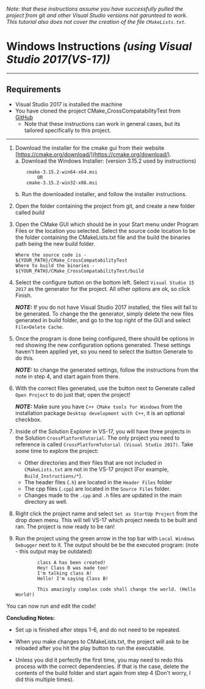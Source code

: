 *Note: that these instructions assume you have successfully pulled the project from git
	  and other Visual Studio versions not garunteed to work. 
	  This tutorial also does not cover the creation of the file `CMakeLists.txt`.*

# Windows Instructions *(using Visual Studio 2017(VS-17))*
---
## Requirements
  * Visual Studio 2017 is installed the machine
  * You have cloned the project CMake_CrossCompatabilityTest from [GitHub](https://github.com/cathysandstrom/CMake_CrossCompatabilityTest)
	- Note that these instructions can work in general cases, but its tailored specifically to this project. 
----

1. 	Download the installer for the cmake gui from their website [https://cmake.org/download/](https://cmake.org/download/).  
	a. Download the Windows Installer: (version 3.15.2 used by instructions)   
			
            cmake-3.15.2-win64-x64.msi  
				OR  
			cmake-3.15.2-win32-x86.msi  

	b. Run the downloaded installer, and follow the installer instructions.
            
2. 	Open the folder containing the project from git, and create a new folder called *build*

3. 	Open the CMake GUI which should be in your Start menu under Program Files or the location you selected. Select the source code location to be the folder containing the CMakeLists.txt file and the build the binaries path being the new build folder. 

        Where the source code is -  	${YOUR_PATH}/CMake_CrossCompatabilityTest
        Where to build the binaries -  	${YOUR_PATH}/CMake_CrossCompatabilityTest/build

4. Select the configure button on the bottom left. Select `Visual Studio 15 2017` as the generator for the project. All other options are ok, so click Finish.  

	***NOTE:*** If you do not have Visual Studio 2017 installed, the files will fail to be generated. To change the the generator, simply delete the new files generated in build folder, and go to the top right of the GUI and select `File>Delete Cache`.

5. Once the program is done being configured, there should be options in red showing the new configuration options generated. These settings haven't been applied yet, so you need to select the button Generate to do this. 

	***NOTE:*** to change the generated settings, follow the instructions from the note in step 4, and start again from there. 
    
6. With the correct files generated, use the button next to Generate called `Open Project` to do just that; open the project!

	***NOTE:*** Make sure you have `C++ CMake tools for Windows` from the installation package `Desktop development with C++`, it is an optional checkbox. 

7. Inside of the Solution Explorer in VS-17, you will have three projects in the Solution `CrossPlatformTutorial`. The only project you need to reference is called `CrossPlatformTutorial (Visual Studio 2017)`. Take some time to explore the project:
    * Other directories and their files that are not included in `CMakeLists.txt` are not in the VS-17 project (For example, `Build_Instructions/*`).
	* The header files (`.h`) are located in the `Header Files` folder  
	* The cpp files (`.cpp`) are located in the `Source Files` folder.
	* Changes made to the `.cpp` and `.h` files are updated in the main directory as well. 

8. Right click the project name and select `Set as StartUp Project` from the drop down menu. This will tell VS-17 which project needs to be built and ran. The project is now ready to be ran! 

9. Run the project using the green arrow in the top bar with `Local Windows Debugger` next to it. 
		The output should be be the executed program: (note - this output may be outdated)
 	```
	    	class A has been created!
            Hey! Class B was made too!
            I'm talking class A!
            Hello! I'm saying Class B!

            This amazingly complex code shall change the world. (Hello World!)
	```
You can now run and edit the code! 

**Concluding Notes:**
* Set up is finished after steps 1-6, and do not need to be repeated. 
		
* When you make changes to CMakeLists.txt, the project will ask to be reloaded after you hit the play button to run the executable. 

* Unless you did it perfectly the first time, you may need to redo this process with the 
correct dependencies. If that is the case, delete the contents of the build folder and 
start again from step 4 (Don't worry, I did this multiple times). 